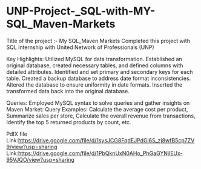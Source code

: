 # UNP-Project-_SQL-with-MY-SQL_Maven-Markets
Title of the project :- My SQL_Maven Markets Completed this project with SQL internship with United Network of Professionals (UNP)

Key Highlights:
Utilized MySQL for data transformation. Established an original database, created necessary tables, and defined columns with detailed attributes. Identified and set primary and secondary keys for each table. Created a backup database to address date format inconsistencies. Altered the database to ensure uniformity in date formats. Inserted the transformed data back into the original database.

Queries: Employed MySQL syntax to solve queries and gather insights on Maven Market: Query Examples: Calculate the average cost per product, Summarize sales per store, Calculate the overall revenue from transactions, Identify the top 5 returned products by count, etc.

PdIX file Link:https://drive.google.com/file/d/1sysJCG8FqdEJPdGl6S_zj8wfB5cp7ZV9/view?usp=sharing
Link:https://drive.google.com/file/d/1PbQknUxN0AHo_PhGaGYNjlEUx-95VJQO/view?usp=sharing
